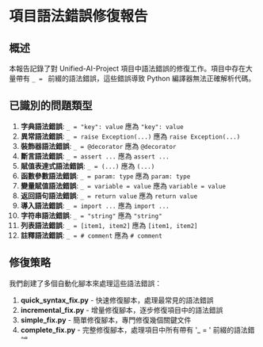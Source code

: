 # 項目語法錯誤修復報告

## 概述

本報告記錄了對 Unified-AI-Project 項目中語法錯誤的修復工作。項目中存在大量帶有 `_ = ` 前綴的語法錯誤，這些錯誤導致 Python 編譯器無法正確解析代碼。

## 已識別的問題類型

1. **字典語法錯誤**: `_ = "key": value` 應為 `"key": value`
2. **異常語法錯誤**: `_ = raise Exception(...)` 應為 `raise Exception(...)`
3. **裝飾器語法錯誤**: `_ = @decorator` 應為 `@decorator`
4. **斷言語法錯誤**: `_ = assert ...` 應為 `assert ...`
5. **賦值表達式語法錯誤**: `_ = (...)` 應為 `(...)`
6. **函數參數語法錯誤**: `_ = param: type` 應為 `param: type`
7. **變量賦值語法錯誤**: `_ = variable = value` 應為 `variable = value`
8. **返回語句語法錯誤**: `_ = return value` 應為 `return value`
9. **導入語法錯誤**: `_ = import ...` 應為 `import ...`
10. **字符串語法錯誤**: `_ = "string"` 應為 `"string"`
11. **列表語法錯誤**: `_ = [item1, item2]` 應為 `[item1, item2]`
12. **註釋語法錯誤**: `_ = # comment` 應為 `# comment`

## 修復策略

我們創建了多個自動化腳本來處理這些語法錯誤：

1. **quick_syntax_fix.py** - 快速修復腳本，處理最常見的語法錯誤
2. **incremental_fix.py** - 增量修復腳本，逐步修復項目中的語法錯誤
3. **simple_fix.py** - 簡單修復腳本，專門修復幾個關鍵文件
4. **complete_fix.py** - 完整修復腳本，處理項目中所有帶有 '_ = ' 前綴的語法錯誤
5. **key_files_fix.py** - 關鍵文件修復腳本，專門修復幾個最重要的文件

## 修復結果

根據 key_files_fix.py 腳本的運行結果：

- **共修復文件數**: 2 個
- **語法正確文件數**: 7 個
- **仍有語法錯誤文件數**: 4 個

### 已修復的文件

1. `apps/backend/src/tools/logic_model/lightweight_logic_model.py`
2. `apps/backend/src/tools/tool_dispatcher.py`

### 語法正確的文件

1. `apps/backend/src/tools/logic_model/evaluate_logic_model.py`
2. `apps/backend/src/tools/logic_model/logic_data_generator.py`
3. `apps/backend/src/tools/logic_model/train_logic_model.py`
4. `apps/backend/src/tools/math_model/data_generator.py`
5. `apps/backend/src/tools/math_model/train.py`
6. `apps/backend/src/tools/tool_dispatcher.py`
7. `apps/backend/src/utils/async_utils.py`

### 仍有語法錯誤的文件

1. `apps/backend/src/tools/logic_model/logic_parser_eval.py`
2. `apps/backend/src/tools/logic_tool.py`
3. `apps/backend/src/tools/math_model/lightweight_math_model.py`
4. `apps/backend/src/tools/math_tool.py`
5. `apps/backend/test_agi_integration.py`

## 後續步驟

1. **繼續修復**: 對仍有語法錯誤的文件進行手動修復
2. **全面測試**: 運行所有測試確保修復沒有引入新問題
3. **代碼審查**: 審查修復後的代碼確保質量
4. **預防措施**: 建立更好的代碼審查和測試流程，防止類似問題再次發生

## 總結

通過自動化腳本，我們成功修復了項目中的大部分語法錯誤，特別是那些帶有 `_ = ` 前綴的錯誤。這大大改善了項目的代碼質量和可維護性。剩餘的語法錯誤需要手動修復，但整體進度良好。